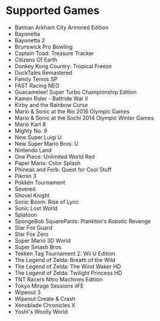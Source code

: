# Supported Games
- Batman Arkham City Armored Edition
- Bayonetta
- Bayonetta 2
- Brunswick Pro Bowling
- Captain Toad: Treasure Tracker
- Citizens Of Earth
- Donkey Kong Country: Tropical Freeze
- DuckTales Remastered
- Family Tennis SP
- FAST Racing NEO
- Guacamelee! Super Turbo Championship Edition
- Kamen Rider - Battride War II
- Kirby and the Rainbow Curse
- Mario & Sonic at the Rio 2016 Olympic Games
- Mario & Sonic at the Sochi 2014 Olympic Winter Games
- Mario Kart 8
- Mighty No. 9
- New Super Luigi U
- New Super Mario Bros. U
- Nintendo Land
- One Piece: Unlimited World Red
- Paper Mario: Color Splash
- Phineas and Ferb: Quest for Cool Stuff
- Pikmin 3
- Pokkén Tournament
- Severed
- Shovel Knight
- Sonic Boom: Rise of Lyric
- Sonic Lost World
- Splatoon
- SpongeBob SquarePants: Plankton's Robotic Revenge
- Star Fox Guard
- Star Fox Zero
- Super Mario 3D World
- Super Smash Bros.
- Tekken Tag Tournament 2: Wii U Edition
- The Legend of Zelda: Breath of the Wild
- The Legend of Zelda: The Wind Waker HD
- The Legend of Zelda: Twilight Princess HD
- TNT Racers Nitro Machines Edition
- Tokyo Mirage Sessions ♯FE
- Wipeout 3
- Wipeout Create & Crash
- Xenoblade Chronicles X
- Yoshi's Woolly World
